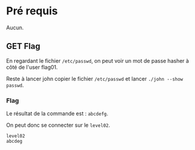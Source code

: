 # Pré requis

Aucun.

## GET Flag

En regardant le fichier `/etc/passwd`, on peut voir un mot de passe hasher à côté de l'user flag01.

Reste à lancer john copier le fichier `/etc/passwd` et lancer `./john --show passwd`.

### Flag

Le résultat de la commande est : `abcdefg`.

On peut donc se connecter sur le `level02`.

```
level02
abcdeg
```